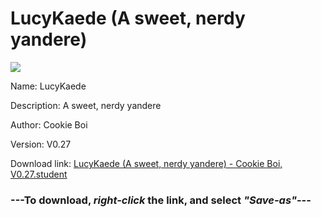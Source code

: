 # LucyKaede (A sweet, nerdy yandere)

<img src = "https://raw.githubusercontent.com/Arbiter1223/Koukou-Gurashi-Custom-Students/master/Students/Files/LucyKaede%20(A%20sweet%2C%20nerdy%20yandere).png">

Name: LucyKaede

Description: A sweet, nerdy yandere

Author: Cookie Boi

Version: V0.27

Download link: <a href="https://raw.githubusercontent.com/Arbiter1223/Koukou-Gurashi-Custom-Students/master/Students/Files/LucyKaede%20(A%20sweet%2C%20nerdy%20yandere)%20-%20Cookie%20Boi%2C%20V0.27.student">LucyKaede (A sweet, nerdy yandere) - Cookie Boi, V0.27.student</a>

### ---**To download, _right-click_ the link, and select _"Save-as"_**---

